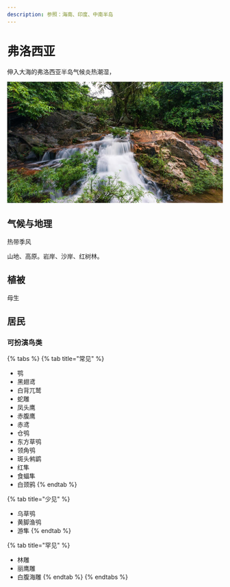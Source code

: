 ```yaml
---
description: 参照：海南、印度、中南半岛
---
```


# 弗洛西亚

伸入大海的弗洛西亚半岛气候炎热潮湿，

![](../../.gitbook/assets/hai-nan.jpg)

## 气候与地理 <a id="qi-hou"></a>

热带季风

‌山地、高原。岩岸、沙岸、红树林。

## 植被 <a id="zhi-bei"></a>

母生

## 居民 <a id="ju-min"></a>

### 可扮演鸟类 <a id="ke-ban-yan-niao-lei"></a>

{% tabs %}
{% tab title="常见" %}
* 鹗
* 黑翅鸢
* 白背兀鹫
* 蛇雕
* 凤头鹰
* 赤腹鹰
* 赤鸢
* 仓鸮
* 东方草鸮
* 领角鸮
* 斑头鸺鹠
* 红隼
* 食蝠隼
* 白颈鸦
{% endtab %}

{% tab title="少见" %}
* 乌草鸮
* 黄脚渔鸮
* 游隼
{% endtab %}

{% tab title="罕见" %}
* 林雕
* 丽鹰雕
* 白腹海雕
{% endtab %}
{% endtabs %}

